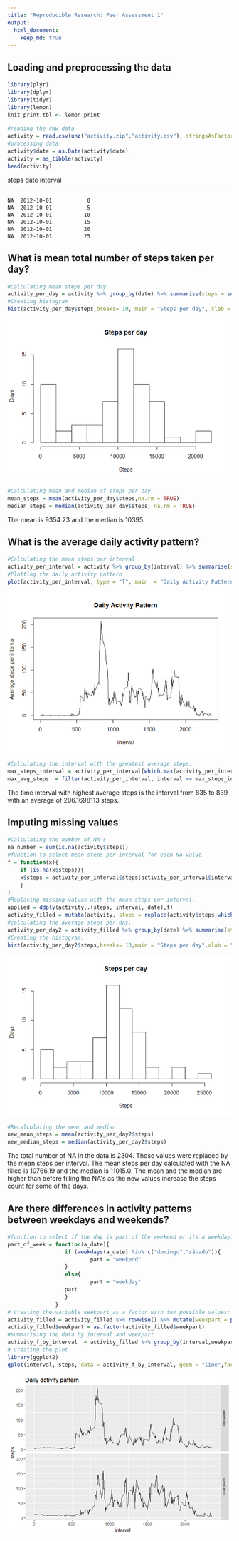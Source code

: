 ```yaml
---
title: "Reproducible Research: Peer Assessment 1"
output: 
  html_document:
    keep_md: true
---
```



## Loading and preprocessing the data

```r
library(plyr)
library(dplyr)
library(tidyr)
library(lemon)
knit_print.tbl <- lemon_print
```

```r
#reading the raw data
activity = read.csv(unz("activity.zip","activity.csv"), stringsAsFactors = FALSE)
#processing data
activity$date = as.Date(activity$date)
activity = as_tibble(activity)
head(activity)
```



 steps  date          interval
------  -----------  ---------
    NA  2012-10-01           0
    NA  2012-10-01           5
    NA  2012-10-01          10
    NA  2012-10-01          15
    NA  2012-10-01          20
    NA  2012-10-01          25


## What is mean total number of steps taken per day?



```r
#Calculating mean steps per day
activity_per_day = activity %>% group_by(date) %>% summarise(steps = sum(steps,na.rm= TRUE))
#Creating histogram
hist(activity_per_day$steps,breaks= 10, main = "Steps per day", xlab = "Steps", ylab = "Days")
```

![](PA1_template_files/figure-html/unnamed-chunk-3-1.png)<!-- -->

```r
#Calculating mean and median of steps per day.
mean_steps = mean(activity_per_day$steps,na.rm = TRUE)
median_steps = median(activity_per_day$steps, na.rm = TRUE)
```
The mean is 9354.23 and the median is 10395.


## What is the average daily activity pattern?

```r
#Calculating the mean steps per interval
activity_per_interval = activity %>% group_by(interval) %>% summarise(steps=mean(steps,na.rm=TRUE))
#Plotting the daily activity pattern
plot(activity_per_interval, type = "l", main  = "Daily Activity Pattern",ylab = "Average steps per interval")
```

![](PA1_template_files/figure-html/unnamed-chunk-5-1.png)<!-- -->

```r
#Calculating the interval with the greatest average steps.
max_steps_interval = activity_per_interval[which.max(activity_per_interval$steps),]$interval
max_avg_steps  = filter(activity_per_interval, interval == max_steps_interval)$steps
```
The time interval with highest average steps is the interval from 835 to 839 with an average of 206.1698113 steps.

## Imputing missing values



```r
#Calculating the number of NA's
na_number = sum(is.na(activity$steps))
#function to select mean steps per interval for each NA value.
f = function(x){
    if (is.na(x$steps)){
    x$steps = activity_per_interval$steps[activity_per_interval$interval == x$interval]
    }
}
#Replacing missing values with the mean steps per interval.
applied = ddply(activity,.(steps, interval, date),f)
activity_filled = mutate(activity, steps = replace(activity$steps,which(is.na(activity$steps)),applied$V1))
#calculating the average steps per day.
activity_per_day2 = activity_filled %>% group_by(date) %>% summarise(steps = sum(steps))
#Creating the histogram.
hist(activity_per_day2$steps,breaks= 10,main = "Steps per day",xlab = "Steps", ylab = "Days")
```

![](PA1_template_files/figure-html/unnamed-chunk-6-1.png)<!-- -->

```r
#Recalculating the mean and median.
new_mean_steps = mean(activity_per_day2$steps)
new_median_steps = median(activity_per_day2$steps)
```

The total number of NA in the data is 2304. Those values were replaced by the mean steps per interval.
The mean steps per day calculated with the NA filled is 10766.19 and the median is 11015.0.
The mean and the median are higher than before filling the NA's as the new values increase the steps count for some of the days. 

## Are there differences in activity patterns between weekdays and weekends?


```r
#function to select if the day is part of the weekend or its a weekday.
part_of_week = function(a_date){
                  if (weekdays(a_date) %in% c("domingo","sábado")){
                          part = "weekend"
                  }
                  else{
                          part = "weekday"
                  part
                  }
               }
# Creating the variable weekpart as a factor with two possible values: weekend and weekday
activity_filled = activity_filled %>% rowwise() %>% mutate(weekpart = part_of_week(date))
activity_filled$weekpart = as.factor(activity_filled$weekpart)
#summarising the data by interval and weekpart
activity_f_by_interval  = activity_filled %>% group_by(interval,weekpart) %>%summarise(steps = mean(steps))
# Creating the plot
library(ggplot2)
qplot(interval, steps, data = activity_f_by_interval, geom = "line",facets= weekpart~., main = "Daily activity pattern")
```

![](PA1_template_files/figure-html/unnamed-chunk-7-1.png)<!-- -->

